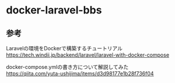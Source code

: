 # docker-laravel-bbs

## 参考

Laravelの環境をDockerで構築するチュートリアル  
https://tech.windii.jp/backend/laravel/laravel-with-docker-compose  

docker-compose.ymlの書き方について解説してみた  
https://qiita.com/yuta-ushijima/items/d3d98177e1b28f736f04

